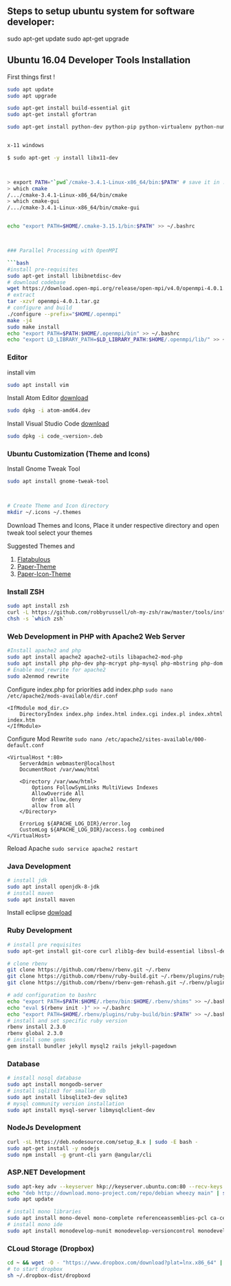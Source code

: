 ## Steps to setup ubuntu system for software developer:

sudo apt-get update
sudo apt-get upgrade

## Ubuntu 16.04 Developer Tools Installation

First things first !
```bash
sudo apt update
sudo apt upgrade

sudo apt-get install build-essential git
sudo apt-get install gfortran

sudo apt-get install python-dev python-pip python-virtualenv python-numpy python-matplotlib


x-11 windows

$ sudo apt-get -y install libx11-dev



> export PATH="`pwd`/cmake-3.4.1-Linux-x86_64/bin:$PATH" # save it in .bashrc if needed
> which cmake
/.../cmake-3.4.1-Linux-x86_64/bin/cmake
> which cmake-gui
/.../cmake-3.4.1-Linux-x86_64/bin/cmake-gui


echo "export PATH=$HOME/.cmake-3.15.1/bin:$PATH" >> ~/.bashrc



### Parallel Processing with OpenMPI

```bash
#install pre-requisites
sudo apt-get install libibnetdisc-dev
# download codebase
wget https://download.open-mpi.org/release/open-mpi/v4.0/openmpi-4.0.1.tar.gz
# extract
tar -xzvf openmpi-4.0.1.tar.gz
# configure and build
./configure --prefix="$HOME/.openmpi"
make -j4
sudo make install
echo "export PATH=$PATH:$HOME/.openmpi/bin" >> ~/.bashrc
echo "export LD_LIBRARY_PATH=$LD_LIBRARY_PATH:$HOME/.openmpi/lib/" >> ~/.bashrc
```


### Editor
install vim
```bash
sudo apt install vim
```
Install Atom Editor [download](https://github.com/atom/atom/releases/download/v1.23.3/atom-amd64.deb)
```bash
sudo dpkg -i atom-amd64.dev
```
Install Visual Studio Code [download](https://code.visualstudio.com/docs/?dv=linux64_deb)
```bash
sudo dpkg -i code_<version>.deb
```


### Ubuntu Customization (Theme and Icons)
Install Gnome Tweak Tool
```bash
sudo apt install gnome-tweak-tool



# Create Theme and Icon directory
mkdir ~/.icons ~/.themes
```
Download Themes and Icons, Place it under respective directory and open tweak tool select your themes



Suggested Themes and 
1. [Flatabulous](https://github.com/anmoljagetia/Flatabulous)
2. [Paper-Theme](https://github.com/snwh/paper-gtk-theme)
3. [Paper-Icon-Theme](https://github.com/snwh/paper-icon-theme)




### Install ZSH
```bash
sudo apt install zsh
curl -L https://github.com/robbyrussell/oh-my-zsh/raw/master/tools/install.sh | sh
chsh -s `which zsh`
```


### Web Development in PHP with Apache2 Web Server
```bash
#Install apache2 and php
sudo apt install apache2 apache2-utils libapache2-mod-php
sudo apt install php php-dev php-mcrypt php-mysql php-mbstring php-dom
# Enable mod_rewrite for apache2
sudo a2enmod rewrite
```
Configure index.php for priorities add index.php `sudo nano /etc/apache2/mods-available/dir.conf`
```
<IfModule mod_dir.c>
	DirectoryIndex index.php index.html index.cgi index.pl index.xhtml index.htm
</IfModule>
```
Configure Mod Rewrite `sudo nano /etc/apache2/sites-available/000-default.conf`
```
<VirtualHost *:80>
	ServerAdmin webmaster@localhost
	DocumentRoot /var/www/html

    <Directory /var/www/html>
        Options FollowSymLinks MultiViews Indexes
        AllowOverride All
        Order allow,deny
        allow from all
    </Directory>

	ErrorLog ${APACHE_LOG_DIR}/error.log
	CustomLog ${APACHE_LOG_DIR}/access.log combined
</VirtualHost>
```
Reload Apache `sudo service apache2 restart`



### Java Development
```bash
# install jdk
sudo apt install openjdk-8-jdk
# install maven
sudo apt install maven
```
Install eclipse [dowload](http://www.eclipse.org/downloads/download.php?file=/technology/epp/downloads/release/oxygen/2/eclipse-java-oxygen-2-linux-gtk-x86_64.tar.gz)

### Ruby Development

```bash
# install pre requisites
sudo apt-get install git-core curl zlib1g-dev build-essential libssl-dev libreadline-dev libyaml-dev libsqlite3-dev sqlite3 libxml2-dev libxslt1-dev libcurl4-openssl-dev python-software-properties libffi-dev

# clone rbenv
git clone https://github.com/rbenv/rbenv.git ~/.rbenv
git clone https://github.com/rbenv/ruby-build.git ~/.rbenv/plugins/ruby-build
git clone https://github.com/rbenv/rbenv-gem-rehash.git ~/.rbenv/plugins/rbenv-gem-rehash

# add configuration to bashrc
echo "export PATH=$PATH:$HOME/.rbenv/bin:$HOME/.rbenv/shims" >> ~/.bashrc
echo "eval $(rbenv init -)" >> ~/.bashrc
echo "export PATH=$HOME/.rbenv/plugins/ruby-build/bin:$PATH" >> ~/.bashrc
# install and set specific ruby version
rbenv install 2.3.0
rbenv global 2.3.0
# install some gems
gem install bundler jekyll mysql2 rails jekyll-pagedown
```



### Database
```bash
# install nosql database
sudo apt install mongodb-server
# install sqlite3 for smaller db
sudo apt install libsqlite3-dev sqlite3
# mysql community version installation
sudo apt install mysql-server libmysqlclient-dev
```



### NodeJs Development
```bash
curl -sL https://deb.nodesource.com/setup_8.x | sudo -E bash -
sudo apt-get install -y nodejs
sudo npm install -g grunt-cli yarn @angular/cli
```



### ASP.NET Development
```bash
sudo apt-key adv --keyserver hkp://keyserver.ubuntu.com:80 --recv-keys 3FA7E0328081BFF6A14DA29AA6A19B38D3D831EF
echo "deb http://download.mono-project.com/repo/debian wheezy main" | sudo tee /etc/apt/sources.list.d/mono-xamarin.list
sudo apt update

# install mono libraries
sudo apt install mono-devel mono-complete referenceassemblies-pcl ca-certificates-mono mono-xsp4
# install mono ide
sudo apt install monodevelop-nunit monodevelop-versioncontrol monodevelop-database
```



### CLoud Storage (Dropbox)
```bash
cd ~ && wget -O - "https://www.dropbox.com/download?plat=lnx.x86_64" | tar xzf -
# to start dropbox
sh ~/.dropbox-dist/dropboxd
```








